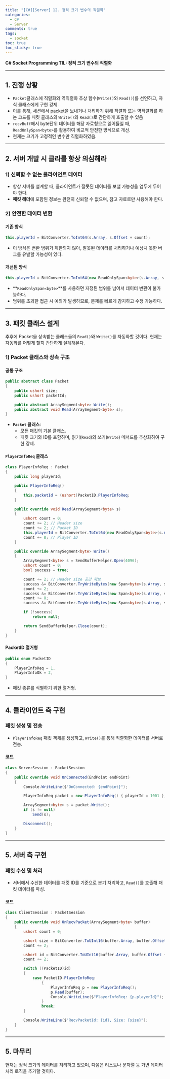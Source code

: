 ```yaml
---
title: "[C#][Server] 12. 정적 크기 변수의 직렬화"
categories:
  - C#
  - Server
comments: true
tags:
  - socket
toc: true
toc_sticky: true
---
```

**C# Socket Programming TIL: 정적 크기 변수의 직렬화**

---

## 1. 진행 상황

- `Packet`클래스에 직렬화와 역직렬화 추상 함수(`Write()`와 `Read()`)를 선언하고, 자식 클래스에게 구현 강제.
- 이를 통해, 세션에서 packet을 보내거나 처리하기 위해 직렬화 또는 역직렬화를 하는 코드를 패킷 클래스의 `Write()`와 `Read()`로 간단하게 호출할 수 있음
- `recvBuff`에서 byte단위 데이터를 해당 자료형으로 읽어들일 때, `ReadOnlySpan<byte>`를 활용하여 비교적 안전한 방식으로 개선.
- 현재는 크기가 고정적인 변수만 직렬화하였음.

---

## 2. 서버 개발 시 클라를 항상 의심해라
### 1) 신뢰할 수 없는 클라이언트 데이터

- 항상 서버를 설계할 때, 클라이언트가 잘못된 데이터를 보낼 가능성을 염두에 두어야 한다.
- **패킷 헤더**에 포함된 정보는 완전히 신뢰할 수 없으며, 참고 자료로만 사용해야 한다.

### 2) 안전한 데이터 변환

#### 기존 방식

```csharp
this.playerId = BitConverter.ToInt64(s.Array, s.Offset + count);
```

- 이 방식은 변환 범위가 제한되지 않아, 잘못된 데이터를 처리하거나 예상치 못한 버그를 유발할 가능성이 있다.

#### 개선된 방식

```csharp
this.playerId = BitConverter.ToInt64(new ReadOnlySpan<byte>(s.Array, s.Offset + count, s.Count - count));
```

- **`ReadOnlySpan<byte>`**를 사용하면 지정된 범위를 넘어서 데이터 변환이 불가능하다.
- 범위를 초과한 접근 시 예외가 발생하므로, 문제를 빠르게 감지하고 수정 가능하다.
---
## 3. 패킷 클래스 설계

추후에 Packet을 상속받는 클래스들의 `Read()`와  `Write()`를 자동화할 것이다. 현재는 자동화를 어떻게 할지 간단하게 설계해본다.

### 1) Packet 클래스와 상속 구조

#### 공통 구조

```csharp
public abstract class Packet
{
    public ushort size;
    public ushort packetId;

    public abstract ArraySegment<byte> Write();
    public abstract void Read(ArraySegment<byte> s);
}
```

- **`Packet` 클래스**:
    - 모든 패킷의 기본 클래스.
    - 패킷 크기와 ID를 포함하며, 읽기(`Read`)와 쓰기(`Write`) 메서드를 추상화하여 구현 강제.

#### `PlayerInfoReq` 클래스

```csharp
class PlayerInfoReq : Packet
{
    public long playerId;

    public PlayerInfoReq()
    {
        this.packetId = (ushort)PacketID.PlayerInfoReq;
    }

    public override void Read(ArraySegment<byte> s)
    {
        ushort count = 0;
        count += 2; // Header size
        count += 2; // Packet ID
        this.playerId = BitConverter.ToInt64(new ReadOnlySpan<byte>(s.Array, s.Offset + count, s.Count - count));
        count += 8; // Player ID
    }

    public override ArraySegment<byte> Write()
    {
        ArraySegment<byte> s = SendBufferHelper.Open(4096);
        ushort count = 0;
        bool success = true;

        count += 2; // Header size 공간 확보
        success &= BitConverter.TryWriteBytes(new Span<byte>(s.Array, s.Offset + count, s.Count - count), this.packetId);
        count += 2;
        success &= BitConverter.TryWriteBytes(new Span<byte>(s.Array, s.Offset + count, s.Count - count), this.playerId);
        count += 8;
        success &= BitConverter.TryWriteBytes(new Span<byte>(s.Array, s.Offset, s.Count), count);

        if (!success)
            return null;

        return SendBufferHelper.Close(count);
    }
}
```

#### PacketID 열거형

```csharp
public enum PacketID
{
    PlayerInfoReq = 1,
    PlayerInfoOk = 2,
}
```

- 패킷 종류를 식별하기 위한 열거형.

---

## 4. 클라이언트 측 구현

### 패킷 생성 및 전송

- `PlayerInfoReq` 패킷 객체를 생성하고, `Write()`를 통해 직렬화한 데이터를 서버로 전송.

#### 코드

```csharp
class ServerSession : PacketSession
{
    public override void OnConnected(EndPoint endPoint)
    {
        Console.WriteLine($"OnConnected: {endPoint}");

        PlayerInfoReq packet = new PlayerInfoReq() { playerId = 1001 };

        ArraySegment<byte> s = packet.Write();
        if (s != null)
            Send(s);

        Disconnect();
    }
}
```

---

## 5. 서버 측 구현

### 패킷 수신 및 처리

- 서버에서 수신한 데이터를 패킷 ID를 기준으로 분기 처리하고, `Read()`를 호출해 패킷 데이터를 파싱.

#### 코드

```csharp
class ClientSession : PacketSession
{
    public override void OnRecvPacket(ArraySegment<byte> buffer)
    {
        ushort count = 0;

        ushort size = BitConverter.ToUInt16(buffer.Array, buffer.Offset);
        count += 2;

        ushort id = BitConverter.ToUInt16(buffer.Array, buffer.Offset + count);
        count += 2;

        switch ((PacketID)id)
        {
            case PacketID.PlayerInfoReq:
                {
                    PlayerInfoReq p = new PlayerInfoReq();
                    p.Read(buffer);
                    Console.WriteLine($"PlayerInfoReq: {p.playerId}");
                }
                break;
        }

        Console.WriteLine($"RecvPacketId: {id}, Size: {size}");
    }
}
```

---
## 5. 마무리

현재는 정적 크기의 데이터를 처리하고 있으며, 다음은 리스트나 문자열 등 가변 데이터 처리 로직을 추가할 것이다.